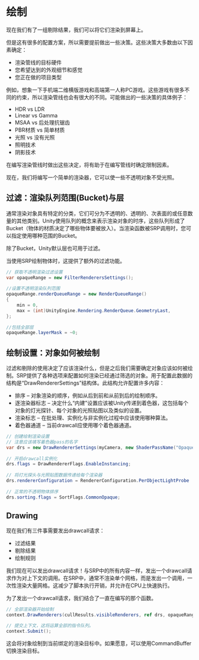 # 绘制
现在我们有了一组剔除结果，我们可以将它们渲染到屏幕上。

但是这有很多的配置方案，所以需要提前做出一些决策。这些决策大多数由以下因素确定：

* 渲染管线的目标硬件
* 您希望达到的外观细节和感觉
* 您正在做的项目类型

例如，想象一下手机端二维横版游戏和高端第一人称PC游戏。这些游戏有很多不同的约束，所以渲染管线也会有很大的不同。可能做出的一些决策的具体例子：

* HDR vs LDR
* Linear vs Gamma
* MSAA vs 后处理抗锯齿
* PBR材质 vs 简单材质
* 光照 vs 没有光照
* 照明技术
* 阴影技术

在编写渲染管线时做出这些决定，将有助于在编写管线时确定限制因素。

现在，我们将编写一个简单的渲染器，它可以使一些不透明对象不受光照。

## 过滤：渲染队列范围(Bucket)与层

通常渲染对象具有特定的分类，它们可分为不透明的、透明的、次表面的或任意数量的其他类别。Unity使用队列的概念来表示渲染对象的时序，这些队列形成了Bucket（物体的材质决定了哪些物体要被放入）。当渲染函数被SRP调用时，您可以指定使用哪种范围的Bucket。

除了Bucket，Unity默认层也可用于过滤。

当使用SRP绘制物体时，这提供了额外的过滤功能。

```c#
// 获取不透明渲染过滤设置
var opaqueRange = new FilterRenderersSettings();
 
//设置不透明渲染队列范围
opaqueRange.renderQueueRange = new RenderQueueRange()
{
    min = 0,
    max = (int)UnityEngine.Rendering.RenderQueue.GeometryLast,
};
 
//包括全部层
opaqueRange.layerMask = ~0;
```

## 绘制设置：对象如何被绘制
过滤和剔除的使用决定了应该渲染什么，但是之后我们需要确定对象应该如何被绘制。SRP提供了各种选项来配置如何渲染已经通过筛选的对象。用于配置此数据的结构是“DrawRendererSettings”结构体。此结构允许配置许多内容：

* 排序 – 对象渲染的顺序，例如从后到前和从前到后的绘制顺序。
* 逐渲染器标志 – 决定什么“内建”设置应该被Unity传递到着色器，这包括每个对象的灯光探针、每个对象的光照贴图以及类似的设置。
* 渲染标志 – 在批处理、实例化与非实例化过程中应该使用哪种算法。
* 着色器通道 – 当前drawcall应使用哪个着色器通道。

```c#
// 创建绘制渲染设置
// 注意应该填写着色器pass的名字
var drs = new DrawRendererSettings(myCamera, new ShaderPassName("Opaque"));
 
// 开启drawcall实例化
drs.flags = DrawRendererFlags.EnableInstancing;
 
// 将灯光探头与光照贴图数据传递给每个渲染器
drs.rendererConfiguration = RendererConfiguration.PerObjectLightProbe | RendererConfiguration.PerObjectLightmaps;
 
// 正常的不透明物体排序
drs.sorting.flags = SortFlags.CommonOpaque;
```

## Drawing
现在我们有三件事需要发出drawcall请求：

* 过滤结果
* 剔除结果
* 绘制规则

我们现在可以发出drawcall请求！与SRP中的所有内容一样，发出一个drawcall请求作为对上下文的调用。在SRP中，通常不渲染单个网格，而是发出一个调用，一次性渲染大量网格。这减少了脚本执行开销，并允许在CPU上快速执行。

为了发出一个drawcall请求，我们结合了一直在编写的那个函数。

```c#
// 全部渲染器开始绘制
context.DrawRenderers(cullResults.visibleRenderers, ref drs, opaqueRange);

// 提交上下文，这将运算全部的指令队列。
context.Submit();
```

这会将对象绘制到当前绑定的渲染目标中。如果愿意，可以使用CommandBuffer切换渲染目标。